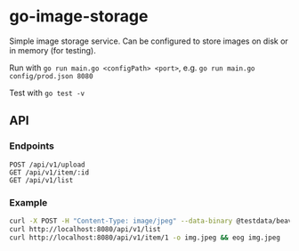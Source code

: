 # go-image-storage

Simple image storage service. Can be configured to store images on disk or in memory (for testing).

Run with `go run main.go <configPath> <port>`, e.g. `go run main.go config/prod.json 8080`

Test with `go test -v`


## API

### Endpoints

```
POST /api/v1/upload
GET /api/v1/item/:id
GET /api/v1/list
```

### Example

```bash
curl -X POST -H "Content-Type: image/jpeg" --data-binary @testdata/beaver1.jpg http://localhost:8080/api/v1/upload
curl http://localhost:8080/api/v1/list
curl http://localhost:8080/api/v1/item/1 -o img.jpeg && eog img.jpeg
```

